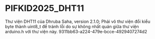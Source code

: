 # PIFKID2025_DHT11
Thư viện DHT11 của Dhruba Saha, version 2.1.0; 
Phải vô thư viện đổi kiểu byte thành uint8_t để tránh lỗi do sự không nhất quán giữa thư viện arduino.h với thư viện này.
9311bb63-a224-479e-bcce-4929407274d2
